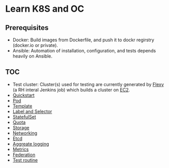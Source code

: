 # Learn K8S and OC

## Prerequisites

* Docker: Build images from Dockerfile, and push it to dockr regirstry (docker.io or private).
* Ansible: Automation of installation, configuration, and tests depends heavily on Ansible.

## TOC

* Test cluster: Cluster(s) used for testing are currently generated by
  [Flexy](flexy.md) (a RH interal Jenkins job) which builds a cluster on [EC2](../ec2/ec2.md).
* [Quickstart](quickstart.md)
* [Pod](pod.md)
* [Template](template.md)
* [Label and Selector](label_and_selector.md)
* [StatefulSet](statefulset.md)
* [Quota](quota_and_limit.md)
* [Storage](storage.md)
* [Networking](networking.md)
* [Etcd](etcd.md)
* [Aggreate logging](aggregate_logging.md)
* [Metrics](metrics.md)
* [Federation](federation.md)
* [Test routine](test_routine.md)
